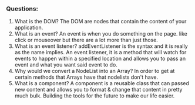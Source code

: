 ### Questions:
1. What is the DOM?
The DOM are nodes that contain the content of your application.
2. What is an event?
An event is when you do something on the page. like click or mouseover but there are a lot more than just those. 
3. What is an event listener?
addEventListener is the syntax and it is really as the name implies. An event listener, it is a method that will watch for events to happen within a specified location and allows you to pass an event and what you want said event to do. 
4. Why would we convert a NodeList into an Array?
In order to get at certain methods that Arrays have that nodelists don't have.
5. What is a component? 
A component is a reusable class that can passed new content and allows you to format & change that content in pretty much bulk. Building the tools for the future to make our life easier.
